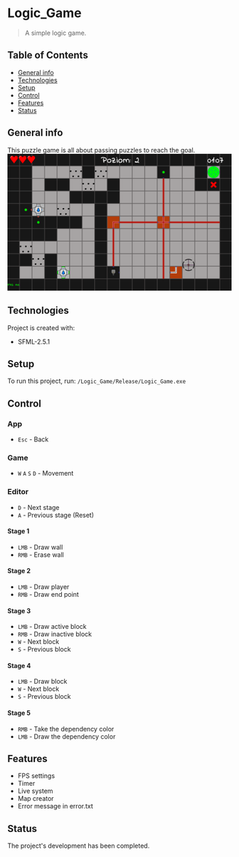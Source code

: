 # Logic_Game
>A simple logic game.

## Table of Contents
* [General info](#general-info)
* [Technologies](#technologies)
* [Setup](#setup)
* [Control](#control)
* [Features](#features)
* [Status](#status)

## General info
This puzzle game is all about passing puzzles to reach the goal.
![alt text](https://github.com/Miklakapi/Logic_Game/blob/master/logic_game.png)

## Technologies
Project is created with:

* SFML-2.5.1

## Setup
To run this project, run:
```/Logic_Game/Release/Logic_Game.exe```

## Control
### App
- `Esc` - Back
### Game
- `W` `A` `S` `D` - Movement
### Editor
- `D` - Next stage
- `A` - Previous stage (Reset)
#### Stage 1
- `LMB` - Draw wall
- `RMB` - Erase wall
#### Stage 2
- `LMB` - Draw player
- `RMB` - Draw end point
#### Stage 3
- `LMB` - Draw active block
- `RMB` - Draw inactive block
- `W` - Next block
- `S` - Previous block
#### Stage 4
- `LMB` - Draw block
- `W` - Next block
- `S` - Previous block
#### Stage 5
- `RMB` - Take the dependency color
- `LMB` - Draw the dependency color

## Features
* FPS settings
* Timer
* Live system
* Map creator
* Error message in error.txt

## Status
The project's development has been completed.
